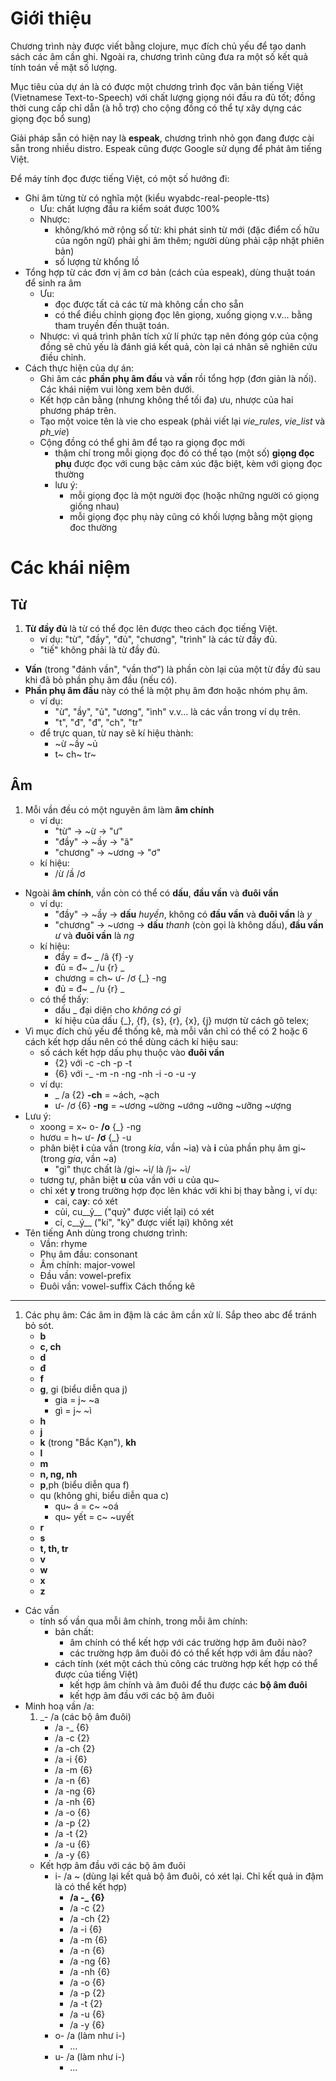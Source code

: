 Giới thiệu
==========
Chương trình này được viết bằng clojure, mục đích chủ yếu để tạo danh sách các âm cần ghi.
Ngoài ra, chương trình cũng đưa ra một số kết quả tính toán về mặt số lượng.

Mục tiêu của dự án là có được một chương trình đọc văn bản tiếng Việt (Vietnamese Text-to-Speech) với chất lượng giọng nói đầu ra đủ tốt;
 đồng thời cung cấp chỉ dẫn (à hỗ trợ) cho cộng đồng có thể tự xây dựng các giọng đọc bổ sung)

Giải pháp sẵn có hiện nay là **espeak**, chương trình nhỏ gọn đang được cài sẵn trong nhiều distro.
Espeak cũng được Google sử dụng để phát âm tiếng Việt.

Để máy tính đọc được tiếng Việt, có một số hướng đi:

* Ghi âm từng từ có nghĩa một (kiểu wyabdc-real-people-tts)
	* Ưu: chất lượng đầu ra kiểm soát được 100%
	* Nhược:
		* không/khó mở rộng số từ: khi phát sinh từ mới (đặc điểm cố hữu của ngôn ngữ) phải ghi âm thêm; người dùng phải cập nhật phiên bản)
		* số lượng từ khổng lồ
* Tổng hợp từ các đơn vị âm cơ bản (cách của espeak), dùng thuật toán để sinh ra âm
	* Ưu:
		* đọc được tất cả các từ mà không cần cho sẵn
		* có thể điều chỉnh giọng đọc lên giọng, xuống giọng v.v... bằng tham truyền đến thuật toán.
	* Nhược: vì quá trình phân tích xử lí phức tạp nên đóng góp của cộng đồng sẽ chủ yếu là đánh giá kết quả, còn lại cá nhân sẽ nghiên cứu điều chỉnh.
* Cách thực hiện của dự án:
	* Ghi âm các **phần phụ âm đầu** và **vần** rồi tổng hợp (đơn giản là nối). Các khái niệm vui lòng xem bên dưới.
	* Kết hợp cân bằng (nhưng không thể tối đa) ưu, nhược của hai phương pháp trên.
	* Tạo một voice tên là vie cho espeak (phải viết lại *vie_rules*, *vie_list* và *ph_vie*)
	* Cộng đồng có thể ghi âm để tạo ra giọng đọc mới
		* thậm chí trong mỗi giọng đọc đó có thể tạo (một số) **giọng đọc phụ** được đọc với cung bậc cảm xúc đặc biệt, kèm với giọng đọc thường
		* lưu ý:
			* mỗi giọng đọc là một người đọc (hoặc những người có giọng giống nhau)
			* mỗi giọng đọc phụ này cũng có khối lượng bằng một giọng đoc thường

Các khái niệm
=============
Từ
---

1. **Từ đầy đủ** là từ có thể đọc lên được theo cách đọc tiếng Việt.
    * ví dụ:    "từ", "đầy", "đủ", "chương", "trình" là các từ đầy đủ.
    * "tiế" không phải là từ đầy đủ.
* **Vần** (trong "đánh vần", "vần thơ") là phần còn lại của một từ đầy đủ sau khi đã bỏ phần phụ âm đầu (nếu có).
* **Phần phụ âm đầu** này có thể là một phụ âm đơn hoặc nhóm phụ âm.
    * ví dụ:
        * "ừ", "ầy", "ủ", "ương", "ình" v.v... là các vần trong ví dụ trên.
        * "t", "đ", "đ", "ch", "tr"
    * để trực quan, từ nay sẽ kí hiệu thành:
        * ~ừ ~ầy ~ủ
        * t~ ch~ tr~

Âm
---

1. Mỗi vần đều có một nguyên âm làm **âm chính**
    * ví dụ:
        * "từ" -> ~ừ -> "ư"
        * "đầy" -> ~ầy -> "â"
        * "chương" -> ~ương -> "ơ"
    * kí hiệu:
        * /ừ /ầ /ơ
* Ngoài **âm chính**, vần còn có thể có **dấu**, **đầu vần** và **đuôi vần**
    * ví dụ:
        * "đầy" -> ~ầy -> **dấu** *huyền*, không có **đầu vần** và **đuôi vần** là *y*
        * "chương" -> ~ương -> **dấu** *thanh* (còn gọi là không dấu), **đầu vần** *ư* và **đuôi vần** là *ng*
    * kí hiệu:
        * đầy = đ~ _ /â {f} -y
        * đủ = đ~ _ /u {r} _
        * chương = ch~ ư- /ơ {_} -ng
        * đủ = đ~ _ /u {r} _
    * có thể thấy:
        * dấu _ đại diện cho *không có gì*
        * kí hiệu của dấu {_}, {f}, {s}, {r}, {x}, {j} mượn từ cách gõ telex; 
* Vì mục đích chủ yếu để thống kê, mà mỗi vần chỉ có thể có 2 hoặc 6 cách kết hợp dấu nên có thể dùng cách kí hiệu sau:
    * số cách kết hợp dấu phụ thuộc vào **đuôi vần**
        * {2} với -c -ch -p -t
        * {6} với -_ -m -n -ng -nh -i -o -u -y
    * ví dụ:
        * _ /a {2} **-ch** = ~ách, ~ạch
        * ư- /ơ {6} **-ng** = ~ương ~ường ~ướng ~ưởng ~ưỡng ~ượng
* Lưu ý:
    * xoong = x~ o- **/o** {_} -ng
    * hươu = h~ ư- **/ơ** {_} -u
    * phân biệt **i** của vần (trong *kia*, vần ~ia) và **i** của phần phụ âm gi~ (trong *gia*, vần ~a)
		* "gì" thực chất là /gi~ ~ì/ là /j~ ~ì/
	* tương tự, phân biệt **u** của vần với u của qu~
    * chỉ xét **y** trong trường hợp đọc lên khác với khi bị thay bằng i, ví dụ:
		* cai, ca**y**: có xét
		* củi, cu__ỷ__ ("quỷ" được viết lại) có xét
		* cí, c__ý__ ("kí", "ký" được viết lại) không xét
* Tên tiếng Anh dùng trong chương trình:
	* Vần: rhyme
	* Phụ âm đầu: consonant
	* Âm chính: major-vowel
	* Đầu vần: vowel-prefix
	* Đuôi vần: vowel-suffix
Cách thống kê
-------------

1. Các phụ âm: Các âm in đậm là các âm cần xử lí. Sắp theo abc để tránh bỏ sót.
	* __b__
	* __c, ch__
	* __d__
	* __đ__
	* __f__
	* __g__, gi (biểu diễn qua j)
		* gia = j~ ~a
		* gì = j~ ~ì
	* __h__
	* __j__
	* __k__ (trong "Bắc Kạn"), __kh__
	* __l__
	* __m__
	* __n, ng, nh__
	* __p__,ph (biểu diễn qua f)
	* qu (không ghi, biểu diễn qua c)
		* qu~ á = c~ ~oá
		* qu~ yết = c~ ~uyết
	* __r__
	* __s__
	* __t, th, tr__
	* __v__
	* __w__
	* __x__
	* __z__
* Các vần
	* tính số vần qua mỗi âm chính, trong mỗi âm chính:
		* bản chất:
			* âm chính có thể kết hợp với các trường hợp âm đuôi nào?
			* các trường hợp âm đuôi đó có thể kết hợp với âm đầu nào?
		* cách tính (xét một cách thủ công các trường hợp kết hợp có thể được của tiếng Việt)
			* kết hợp âm chính và âm đuôi để thu được các **bộ âm đuôi**
			* kết hợp âm đầu với các bộ âm đuôi
* Minh hoạ vần /a:
	1. _- /a (các bộ âm đuôi)
		* /a -_ {6}
		* /a -c {2}
		* /a -ch {2}
		* /a -i {6}
		* /a -m {6}
		* /a -n {6}
		* /a -ng {6}
		* /a -nh {6}
		* /a -o {6}
		* /a -p {2}
		* /a -t {2}
		* /a -u {6}
		* /a -y {6}
	* Kết hợp âm đầu với các bộ âm đuôi
		* i- /a ~ (dùng lại kết quả bộ âm đuôi, có xét lại. Chỉ kết quả in đậm là có thể kết hợp)
			* **/a -_ {6}**
			* /a -c {2}
			* /a -ch {2}
			* /a -i {6}
			* /a -m {6}
			* /a -n {6}
			* /a -ng {6}
			* /a -nh {6}
			* /a -o {6}
			* /a -p {2}
			* /a -t {2}
			* /a -u {6}
			* /a -y {6}		
		* o- /a (làm như i-)
			* ...
		* u- /a (làm như i-)
			* ...
